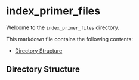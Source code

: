 # index_primer_files

Welcome to the ```index_primer_files``` directory.

This markdown file contains the following contents:
- [Directory Structure](#directory-structure)

## Directory Structure
